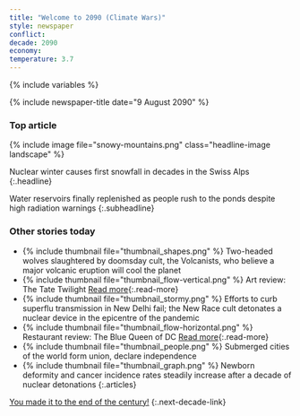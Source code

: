 ```yaml
---
title: "Welcome to 2090 (Climate Wars)"
style: newspaper
conflict: 
decade: 2090
economy: 
temperature: 3.7
---
```


{% include variables %}

{% include newspaper-title date="9 August 2090" %}

### Top article

{% include image file="snowy-mountains.png" class="headline-image landscape" %}

Nuclear winter causes first snowfall in decades in the Swiss Alps
{:.headline}

Water reservoirs finally replenished as people rush to the ponds despite high radiation warnings
{:.subheadline}

### Other stories today

- {% include thumbnail file="thumbnail_shapes.png" %} Two-headed wolves slaughtered by doomsday cult, the Volcanists, who believe a major volcanic eruption will cool the planet
- {% include thumbnail file="thumbnail_flow-vertical.png" %} Art review: The Tate Twilight [Read more](story_tate-twilight.html){:.read-more}
- {% include thumbnail file="thumbnail_stormy.png" %} Efforts to curb superflu transmission in New Delhi fail; the New Race cult detonates a nuclear device in the epicentre of the pandemic
- {% include thumbnail file="thumbnail_flow-horizontal.png" %} Restaurant review: The Blue Queen of DC [Read more](story_blue-queen-of-dc.html){:.read-more}
- {% include thumbnail file="thumbnail_people.png" %} Submerged cities of the world form union, declare independence
- {% include thumbnail file="thumbnail_graph.png" %} Newborn deformity and cancer incidence rates steadily increase after a decade of nuclear detonations
{:.articles}

[You made it to the end of the century!](ending_2100-climate-wars.html)
{:.next-decade-link}
